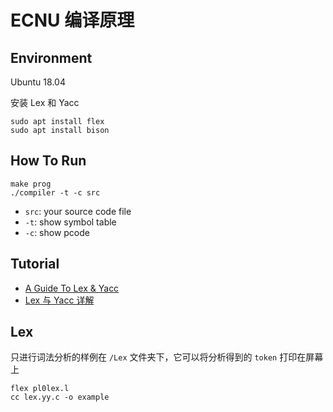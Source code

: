 # ECNU 编译原理

## Environment

Ubuntu 18.04

安装 Lex 和 Yacc

```shell
sudo apt install flex
sudo apt install bison
```



## How To Run

```
make prog
./compiler -t -c src
```

- `src`: your source code file
- `-t`: show symbol table
- `-c`: show pcode



## Tutorial

- [A Guide To Lex & Yacc](https://arcb.csc.ncsu.edu/~mueller/codeopt/codeopt00/y_man.pdf)
- [Lex 与 Yacc 详解](https://zhuanlan.zhihu.com/p/143867739)



## Lex

只进行词法分析的样例在 `/Lex` 文件夹下，它可以将分析得到的 `token` 打印在屏幕上

```shell
flex pl0lex.l
cc lex.yy.c -o example
```

